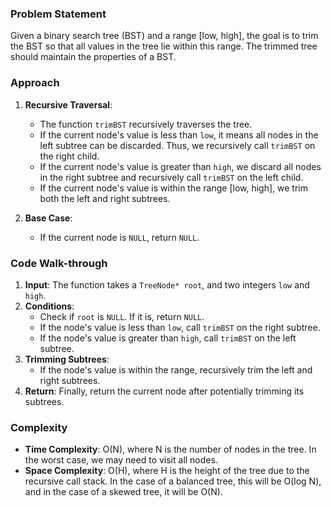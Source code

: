 ### Problem Statement
Given a binary search tree (BST) and a range [low, high], the goal is to trim the BST so that all values in the tree lie within this range. The trimmed tree should maintain the properties of a BST.

### Approach
1. **Recursive Traversal**:
   - The function `trimBST` recursively traverses the tree.
   - If the current node's value is less than `low`, it means all nodes in the left subtree can be discarded. Thus, we recursively call `trimBST` on the right child.
   - If the current node's value is greater than `high`, we discard all nodes in the right subtree and recursively call `trimBST` on the left child.
   - If the current node's value is within the range [low, high], we trim both the left and right subtrees.

2. **Base Case**:
   - If the current node is `NULL`, return `NULL`.

### Code Walk-through
1. **Input**: The function takes a `TreeNode* root`, and two integers `low` and `high`.
2. **Conditions**:
   - Check if `root` is `NULL`. If it is, return `NULL`.
   - If the node's value is less than `low`, call `trimBST` on the right subtree.
   - If the node's value is greater than `high`, call `trimBST` on the left subtree.
3. **Trimming Subtrees**:
   - If the node's value is within the range, recursively trim the left and right subtrees.
4. **Return**: Finally, return the current node after potentially trimming its subtrees.

### Complexity
- **Time Complexity**: O(N), where N is the number of nodes in the tree. In the worst case, we may need to visit all nodes.
- **Space Complexity**: O(H), where H is the height of the tree due to the recursive call stack. In the case of a balanced tree, this will be O(log N), and in the case of a skewed tree, it will be O(N).

